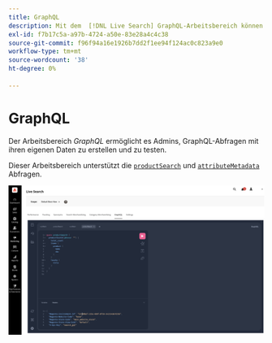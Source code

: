 ```yaml
---
title: GraphQL
description: Mit dem  [!DNL Live Search] GraphQL-Arbeitsbereich können Sie Abfragen mit Ihren Live-Daten erstellen.
exl-id: f7b17c5a-a97b-4724-a50e-83e28a4c4c38
source-git-commit: f96f94a16e1926b7dd2f1ee94f124ac0c823a9e0
workflow-type: tm+mt
source-wordcount: '38'
ht-degree: 0%

---
```


# GraphQL

Der Arbeitsbereich *GraphQL* ermöglicht es Admins, GraphQL-Abfragen mit ihren eigenen Daten zu erstellen und zu testen.

Dieser Arbeitsbereich unterstützt die [`productSearch`](https://developer.adobe.com/commerce/services/graphql/live-search/product-search/) und [`attributeMetadata`](https://developer.adobe.com/commerce/services/graphql/live-search/attribute-metadata/) Abfragen.

![GraphQL Workspace](assets/graphql.png)

